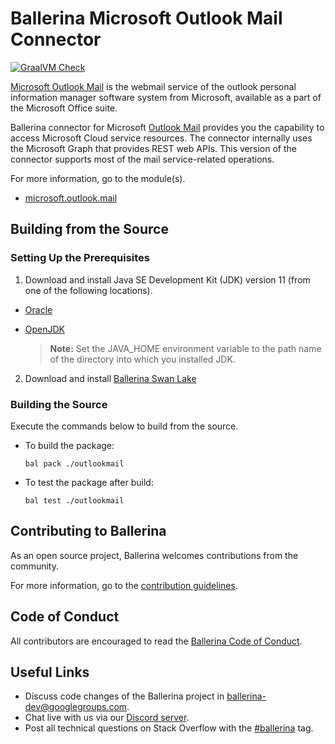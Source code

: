 Ballerina Microsoft Outlook Mail Connector
===================

[![GraalVM Check](https://github.com/ballerina-platform/module-ballerinax-microsoft.outlook.mail/actions/workflows/build-with-bal-test-native.yml/badge.svg)](https://github.com/ballerina-platform/module-ballerinax-microsoft.outlook.mail/actions/workflows/build-with-bal-test-native.yml)
 
[Microsoft Outlook Mail](https://outlook.live.com/owa/) is the  webmail service of the outlook personal information manager software system from Microsoft, available as a part of the Microsoft Office suite.

Ballerina connector for Microsoft [Outlook Mail](https://docs.microsoft.com/en-us/graph/api/resources/mail-api-overview?view=graph-rest-1.0) provides you the capability to access Microsoft Cloud service resources. The connector internally uses the Microsoft Graph that provides REST web APIs.
This version of the connector supports most of the mail service-related operations.
 
For more information, go to the module(s).
- [microsoft.outlook.mail](outlookmail/Module.md)
 
## Building from the Source
### Setting Up the Prerequisites
1. Download and install Java SE Development Kit (JDK) version 11 (from one of the following locations).
 
  * [Oracle](https://www.oracle.com/java/technologies/javase-jdk11-downloads.html)
 
  * [OpenJDK](https://adoptopenjdk.net/)
 
       > **Note:** Set the JAVA_HOME environment variable to the path name of the directory into which you installed
       JDK.
 
2. Download and install [Ballerina Swan Lake](https://ballerina.io/)
 
 
### Building the Source
 
Execute the commands below to build from the source.
 
* To build the package:
   ```   
   bal pack ./outlookmail
   ```
* To test the package after build:
   ```
   bal test ./outlookmail
   ```
## Contributing to Ballerina
 
As an open source project, Ballerina welcomes contributions from the community.
 
For more information, go to the [contribution guidelines](https://github.com/ballerina-platform/ballerina-lang/blob/master/CONTRIBUTING.md).
 
## Code of Conduct
 
All contributors are encouraged to read the [Ballerina Code of Conduct](https://ballerina.io/code-of-conduct).
 
## Useful Links
 
* Discuss code changes of the Ballerina project in [ballerina-dev@googlegroups.com](mailto:ballerina-dev@googlegroups.com).
* Chat live with us via our [Discord server](https://discord.gg/ballerinalang).
* Post all technical questions on Stack Overflow with the [#ballerina](https://stackoverflow.com/questions/tagged/ballerina) tag.

